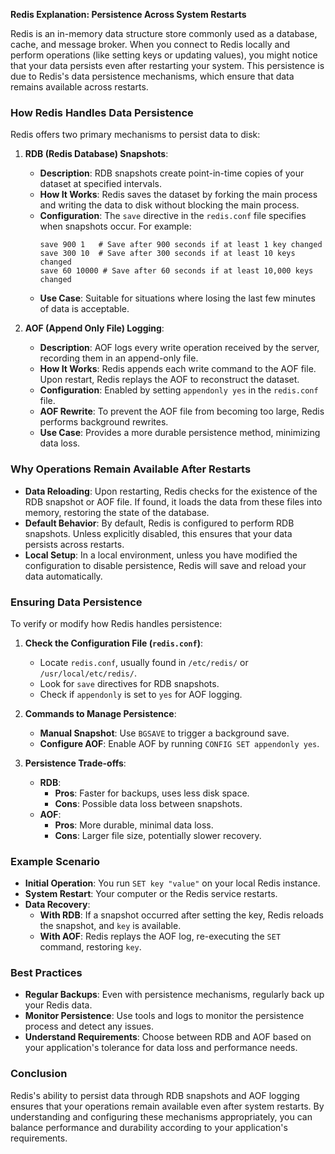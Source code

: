 **Redis Explanation: Persistence Across System Restarts**

Redis is an in-memory data structure store commonly used as a database, cache, and message broker. When you connect to Redis locally and perform operations (like setting keys or updating values), you might notice that your data persists even after restarting your system. This persistence is due to Redis's data persistence mechanisms, which ensure that data remains available across restarts.

### How Redis Handles Data Persistence

Redis offers two primary mechanisms to persist data to disk:

1. **RDB (Redis Database) Snapshots**:
   - **Description**: RDB snapshots create point-in-time copies of your dataset at specified intervals.
   - **How It Works**: Redis saves the dataset by forking the main process and writing the data to disk without blocking the main process.
   - **Configuration**: The `save` directive in the `redis.conf` file specifies when snapshots occur. For example:
     ```
     save 900 1   # Save after 900 seconds if at least 1 key changed
     save 300 10  # Save after 300 seconds if at least 10 keys changed
     save 60 10000 # Save after 60 seconds if at least 10,000 keys changed
     ```
   - **Use Case**: Suitable for situations where losing the last few minutes of data is acceptable.

2. **AOF (Append Only File) Logging**:
   - **Description**: AOF logs every write operation received by the server, recording them in an append-only file.
   - **How It Works**: Redis appends each write command to the AOF file. Upon restart, Redis replays the AOF to reconstruct the dataset.
   - **Configuration**: Enabled by setting `appendonly yes` in the `redis.conf` file.
   - **AOF Rewrite**: To prevent the AOF file from becoming too large, Redis performs background rewrites.
   - **Use Case**: Provides a more durable persistence method, minimizing data loss.

### Why Operations Remain Available After Restarts

- **Data Reloading**: Upon restarting, Redis checks for the existence of the RDB snapshot or AOF file. If found, it loads the data from these files into memory, restoring the state of the database.
- **Default Behavior**: By default, Redis is configured to perform RDB snapshots. Unless explicitly disabled, this ensures that your data persists across restarts.
- **Local Setup**: In a local environment, unless you have modified the configuration to disable persistence, Redis will save and reload your data automatically.

### Ensuring Data Persistence

To verify or modify how Redis handles persistence:

1. **Check the Configuration File (`redis.conf`)**:
   - Locate `redis.conf`, usually found in `/etc/redis/` or `/usr/local/etc/redis/`.
   - Look for `save` directives for RDB snapshots.
   - Check if `appendonly` is set to `yes` for AOF logging.

2. **Commands to Manage Persistence**:
   - **Manual Snapshot**: Use `BGSAVE` to trigger a background save.
   - **Configure AOF**: Enable AOF by running `CONFIG SET appendonly yes`.

3. **Persistence Trade-offs**:
   - **RDB**:
     - **Pros**: Faster for backups, uses less disk space.
     - **Cons**: Possible data loss between snapshots.
   - **AOF**:
     - **Pros**: More durable, minimal data loss.
     - **Cons**: Larger file size, potentially slower recovery.

### Example Scenario

- **Initial Operation**: You run `SET key "value"` on your local Redis instance.
- **System Restart**: Your computer or the Redis service restarts.
- **Data Recovery**:
  - **With RDB**: If a snapshot occurred after setting the key, Redis reloads the snapshot, and `key` is available.
  - **With AOF**: Redis replays the AOF log, re-executing the `SET` command, restoring `key`.

### Best Practices

- **Regular Backups**: Even with persistence mechanisms, regularly back up your Redis data.
- **Monitor Persistence**: Use tools and logs to monitor the persistence process and detect any issues.
- **Understand Requirements**: Choose between RDB and AOF based on your application's tolerance for data loss and performance needs.

### Conclusion

Redis's ability to persist data through RDB snapshots and AOF logging ensures that your operations remain available even after system restarts. By understanding and configuring these mechanisms appropriately, you can balance performance and durability according to your application's requirements.